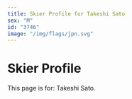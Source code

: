 ```yaml
---
title: Skier Profile for Takeshi Sato
sex: "M"
id: "3746"
image: "/img/flags/jpn.svg" 
---
```


# Skier Profile

This page is for: Takeshi Sato.
    
